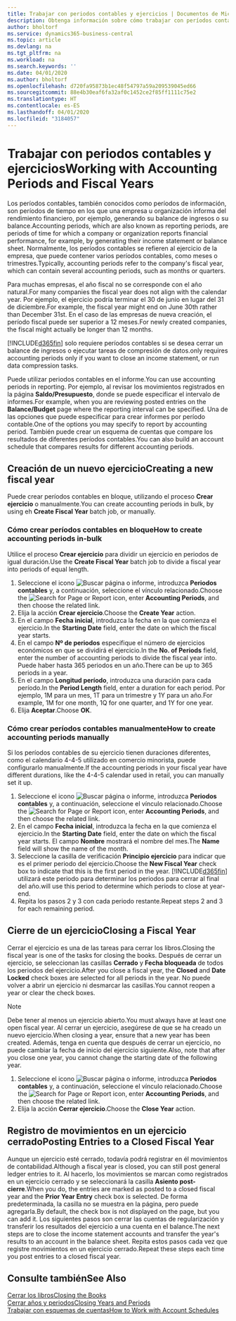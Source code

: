```yaml
---
title: Trabajar con periodos contables y ejercicios | Documentos de Microsoft
description: Obtenga información sobre cómo trabajar con períodos contables para definir cuándo empresa elabora los informes de rendimiento financiero.
author: bholtorf
ms.service: dynamics365-business-central
ms.topic: article
ms.devlang: na
ms.tgt_pltfrm: na
ms.workload: na
ms.search.keywords: ''
ms.date: 04/01/2020
ms.author: bholtorf
ms.openlocfilehash: d720fa95873b1ec48f54797a59a209539045ed66
ms.sourcegitcommit: 88e4b30eaf6fa32af0c1452ce2f85ff1111c75e2
ms.translationtype: HT
ms.contentlocale: es-ES
ms.lasthandoff: 04/01/2020
ms.locfileid: "3184057"
---
```

# <a name="working-with-accounting-periods-and-fiscal-years"></a><span data-ttu-id="1da71-103">Trabajar con periodos contables y ejercicios</span><span class="sxs-lookup"><span data-stu-id="1da71-103">Working with Accounting Periods and Fiscal Years</span></span>
<span data-ttu-id="1da71-104">Los períodos contables, también conocidos como períodos de información, son períodos de tiempo en los que una empresa u organización informa del rendimiento financiero, por ejemplo, generando su balance de ingresos o su balance.</span><span class="sxs-lookup"><span data-stu-id="1da71-104">Accounting periods, which are also known as reporting periods, are periods of time for which a company or organization reports financial performance, for example, by generating their income statement or balance sheet.</span></span> <span data-ttu-id="1da71-105">Normalmente, los períodos contables se refieren al ejercicio de la empresa, que puede contener varios períodos contables, como meses o trimestres.</span><span class="sxs-lookup"><span data-stu-id="1da71-105">Typically, accounting periods refer to the company's fiscal year, which can contain several accounting periods, such as months or quarters.</span></span>

<span data-ttu-id="1da71-106">Para muchas empresas, el año fiscal no se corresponde con el año natural.</span><span class="sxs-lookup"><span data-stu-id="1da71-106">For many companies the fiscal year does not align with the calendar year.</span></span> <span data-ttu-id="1da71-107">Por ejemplo, el ejercicio podría terminar el 30 de junio en lugar del 31 de diciembre.</span><span class="sxs-lookup"><span data-stu-id="1da71-107">For example, the fiscal year might end on June 30th rather than December 31st.</span></span> <span data-ttu-id="1da71-108">En el caso de las empresas de nueva creación, el período fiscal puede ser superior a 12 meses.</span><span class="sxs-lookup"><span data-stu-id="1da71-108">For newly created companies, the fiscal might actually be longer than 12 months.</span></span> 

[!INCLUDE[d365fin](includes/d365fin_md.md)] <span data-ttu-id="1da71-109">solo requiere períodos contables si se desea cerrar un balance de ingresos o ejecutar tareas de compresión de datos.</span><span class="sxs-lookup"><span data-stu-id="1da71-109">only requires accounting periods only if you want to close an income statement, or run data compression tasks.</span></span> 

<span data-ttu-id="1da71-110">Puede utilizar periodos contables en el informe.</span><span class="sxs-lookup"><span data-stu-id="1da71-110">You can use accounting periods in reporting.</span></span> <span data-ttu-id="1da71-111">Por ejemplo, al revisar los movimientos registrados en la página **Saldo/Presupuesto**, donde se puede especificar el intervalo de informes.</span><span class="sxs-lookup"><span data-stu-id="1da71-111">For example, when you are reviewing posted entries on the **Balance/Budget** page where the reporting interval can be specified.</span></span> <span data-ttu-id="1da71-112">Una de las opciones que puede especificar para crear informes por período contable.</span><span class="sxs-lookup"><span data-stu-id="1da71-112">One of the options you may specify to report by accounting period.</span></span> <span data-ttu-id="1da71-113">También puede crear un esquema de cuentas que compare los resultados de diferentes períodos contables.</span><span class="sxs-lookup"><span data-stu-id="1da71-113">You can also build an account schedule that compares results for different accounting periods.</span></span>

## <a name="creating-a-new-fiscal-year"></a><span data-ttu-id="1da71-114">Creación de un nuevo ejercicio</span><span class="sxs-lookup"><span data-stu-id="1da71-114">Creating a new fiscal year</span></span>
<span data-ttu-id="1da71-115">Puede crear períodos contables en bloque, utilizando el proceso **Crear ejercicio** o manualmente.</span><span class="sxs-lookup"><span data-stu-id="1da71-115">You can create accounting periods in bulk, by using eh **Create Fiscal Year** batch job, or manually.</span></span>

### <a name="how-to-create-accounting-periods-in-bulk"></a><span data-ttu-id="1da71-116">Cómo crear períodos contables en bloque</span><span class="sxs-lookup"><span data-stu-id="1da71-116">How to create accounting periods in-bulk</span></span>
<span data-ttu-id="1da71-117">Utilice el proceso **Crear ejercicio** para dividir un ejercicio en periodos de igual duración.</span><span class="sxs-lookup"><span data-stu-id="1da71-117">Use the **Create Fiscal Year** batch job to divide a fiscal year into periods of equal length.</span></span>  

1. <span data-ttu-id="1da71-118">Seleccione el icono ![Buscar página o informe](media/ui-search/search_small.png "Icono Buscar página o informe"), introduzca **Periodos contables** y, a continuación, seleccione el vínculo relacionado.</span><span class="sxs-lookup"><span data-stu-id="1da71-118">Choose the ![Search for Page or Report](media/ui-search/search_small.png "Search for Page or Report icon") icon, enter **Accounting Periods**, and then choose the related link.</span></span>  
2. <span data-ttu-id="1da71-119">Elija la acción **Crear ejercicio**.</span><span class="sxs-lookup"><span data-stu-id="1da71-119">Choose the **Create Year** action.</span></span>  <!--What about the Scheduling option? Should we mention that? There's also the Report Output Type field...-->
3. <span data-ttu-id="1da71-120">En el campo **Fecha inicial**, introduzca la fecha en la que comienza el ejercicio.</span><span class="sxs-lookup"><span data-stu-id="1da71-120">In the **Starting Date** field, enter the date on which the fiscal year starts.</span></span>  
4. <span data-ttu-id="1da71-121">En el campo **Nº de periodos** especifique el número de ejercicios económicos en que se dividirá el ejercicio.</span><span class="sxs-lookup"><span data-stu-id="1da71-121">In the **No. of Periods** field, enter the number of accounting periods to divide the fiscal year into.</span></span> <span data-ttu-id="1da71-122">Puede haber hasta 365 periodos en un año.</span><span class="sxs-lookup"><span data-stu-id="1da71-122">There can be up to 365 periods in a year.</span></span>  
5. <span data-ttu-id="1da71-123">En el campo **Longitud período**, introduzca una duración para cada período.</span><span class="sxs-lookup"><span data-stu-id="1da71-123">In the **Period Length** field, enter a duration for each period.</span></span> <span data-ttu-id="1da71-124">Por ejemplo, 1M para un mes, 1T para un trimestre y 1Y para un año.</span><span class="sxs-lookup"><span data-stu-id="1da71-124">For example, 1M for one month, 1Q for one quarter, and 1Y for one year.</span></span>  
6. <span data-ttu-id="1da71-125">Elija **Aceptar**.</span><span class="sxs-lookup"><span data-stu-id="1da71-125">Choose **OK**.</span></span>  

### <a name="how-to-create-accounting-periods-manually"></a><span data-ttu-id="1da71-126">Cómo crear períodos contables manualmente</span><span class="sxs-lookup"><span data-stu-id="1da71-126">How to create accounting periods manually</span></span>
<span data-ttu-id="1da71-127">Si los períodos contables de su ejercicio tienen duraciones diferentes, como el calendario 4-4-5 utilizado en comercio minorista, puede configurarlo manualmente.</span><span class="sxs-lookup"><span data-stu-id="1da71-127">If the accounting periods in your fiscal year have different durations, like the 4-4-5 calendar used in retail, you can manually set it up.</span></span>  
  
1. <span data-ttu-id="1da71-128">Seleccione el icono ![Buscar página o informe](media/ui-search/search_small.png "Icono Buscar página o informe"), introduzca **Periodos contables** y, a continuación, seleccione el vínculo relacionado.</span><span class="sxs-lookup"><span data-stu-id="1da71-128">Choose the ![Search for Page or Report](media/ui-search/search_small.png "Search for Page or Report icon") icon, enter **Accounting Periods**, and then choose the related link.</span></span>  
2. <span data-ttu-id="1da71-129">En el campo **Fecha inicial**, introduzca la fecha en la que comienza el ejercicio.</span><span class="sxs-lookup"><span data-stu-id="1da71-129">In the **Starting Date** field, enter the date on which the fiscal year starts.</span></span> <span data-ttu-id="1da71-130">El campo **Nombre** mostrará el nombre del mes.</span><span class="sxs-lookup"><span data-stu-id="1da71-130">The **Name** field will show the name of the month.</span></span>  
3. <span data-ttu-id="1da71-131">Seleccione la casilla de verificación **Principio ejercicio** para indicar que es el primer periodo del ejercicio.</span><span class="sxs-lookup"><span data-stu-id="1da71-131">Choose the **New Fiscal Year** check box to indicate that this is the first period in the year.</span></span> [!INCLUDE[d365fin](includes/d365fin_md.md)] <span data-ttu-id="1da71-132">utilizará este periodo para determinar los periodos para cerrar al final del año.</span><span class="sxs-lookup"><span data-stu-id="1da71-132">will use this period to determine which periods to close at year-end.</span></span>
4. <span data-ttu-id="1da71-133">Repita los pasos 2 y 3 con cada periodo restante.</span><span class="sxs-lookup"><span data-stu-id="1da71-133">Repeat steps 2 and 3 for each remaining period.</span></span>  

## <a name="closing-a-fiscal-year"></a><span data-ttu-id="1da71-134">Cierre de un ejercicio</span><span class="sxs-lookup"><span data-stu-id="1da71-134">Closing a Fiscal Year</span></span>
<span data-ttu-id="1da71-135">Cerrar el ejercicio es una de las tareas para cerrar los libros.</span><span class="sxs-lookup"><span data-stu-id="1da71-135">Closing the fiscal year is one of the tasks for closing the books.</span></span> <span data-ttu-id="1da71-136">Después de cerrar un ejercicio, se seleccionan las casillas **Cerrado** y **Fecha bloqueada** de todos los periodos del ejercicio.</span><span class="sxs-lookup"><span data-stu-id="1da71-136">After you close a fiscal year, the **Closed** and **Date Locked** check boxes are selected for all periods in the year.</span></span> <span data-ttu-id="1da71-137">No puede volver a abrir un ejercicio ni desmarcar las casillas.</span><span class="sxs-lookup"><span data-stu-id="1da71-137">You cannot reopen a year or clear the check boxes.</span></span>

> [!NOTE]  
>  <span data-ttu-id="1da71-138">Debe tener al menos un ejercicio abierto.</span><span class="sxs-lookup"><span data-stu-id="1da71-138">You must always have at least one open fiscal year.</span></span> <span data-ttu-id="1da71-139">Al cerrar un ejercicio, asegúrese de que se ha creado un nuevo ejercicio.</span><span class="sxs-lookup"><span data-stu-id="1da71-139">When closing a year, ensure that a new year has been created.</span></span> <span data-ttu-id="1da71-140">Además, tenga en cuenta que después de cerrar un ejercicio, no puede cambiar la fecha de inicio del ejercicio siguiente.</span><span class="sxs-lookup"><span data-stu-id="1da71-140">Also, note that after you close one year, you cannot change the starting date of the following year.</span></span>

1. <span data-ttu-id="1da71-141">Seleccione el icono ![Buscar página o informe](media/ui-search/search_small.png "Icono Buscar página o informe"), introduzca **Periodos contables** y, a continuación, seleccione el vínculo relacionado.</span><span class="sxs-lookup"><span data-stu-id="1da71-141">Choose the ![Search for Page or Report](media/ui-search/search_small.png "Search for Page or Report icon") icon, enter **Accounting Periods**, and then choose the related link.</span></span>  
2. <span data-ttu-id="1da71-142">Elija la acción **Cerrar ejercicio**.</span><span class="sxs-lookup"><span data-stu-id="1da71-142">Choose the **Close Year** action.</span></span>  

## <a name="posting-entries-to-a-closed-fiscal-year"></a><span data-ttu-id="1da71-143">Registro de movimientos en un ejercicio cerrado</span><span class="sxs-lookup"><span data-stu-id="1da71-143">Posting Entries to a Closed Fiscal Year</span></span>
<span data-ttu-id="1da71-144">Aunque un ejercicio esté cerrado, todavía podrá registrar en él movimientos de contabilidad.</span><span class="sxs-lookup"><span data-stu-id="1da71-144">Although a fiscal year is closed, you can still post general ledger entries to it.</span></span> <span data-ttu-id="1da71-145">Al hacerlo, los movimientos se marcan como registrados en un ejercicio cerrado y se seleccionará la casilla **Asiento post-cierre**.</span><span class="sxs-lookup"><span data-stu-id="1da71-145">When you do, the entries are marked as posted to a closed fiscal year and the **Prior Year Entry** check box is selected.</span></span> <span data-ttu-id="1da71-146">De forma predeterminada, la casilla no se muestra en la página, pero puede agregarla.</span><span class="sxs-lookup"><span data-stu-id="1da71-146">By default, the check box is not displayed on the page, but you can add it.</span></span> <span data-ttu-id="1da71-147">Los siguientes pasos son cerrar las cuentas de regularización y transferir los resultados del ejercicio a una cuenta en el balance.</span><span class="sxs-lookup"><span data-stu-id="1da71-147">The next steps are to close the income statement accounts and transfer the year's results to an account in the balance sheet.</span></span> <span data-ttu-id="1da71-148">Repita estos pasos cada vez que registre movimientos en un ejercicio cerrado.</span><span class="sxs-lookup"><span data-stu-id="1da71-148">Repeat these steps each time you post entries to a closed fiscal year.</span></span>

## <a name="see-also"></a><span data-ttu-id="1da71-149">Consulte también</span><span class="sxs-lookup"><span data-stu-id="1da71-149">See Also</span></span>
[<span data-ttu-id="1da71-150">Cerrar los libros</span><span class="sxs-lookup"><span data-stu-id="1da71-150">Closing the Books</span></span>](year-close-books.md)  
[<span data-ttu-id="1da71-151">Cerrar años y periodos</span><span class="sxs-lookup"><span data-stu-id="1da71-151">Closing Years and Periods</span></span>](year-close-years-periods.md)  
[<span data-ttu-id="1da71-152">Trabajar con esquemas de cuentas</span><span class="sxs-lookup"><span data-stu-id="1da71-152">How to Work with Account Schedules</span></span>](bi-how-work-account-schedule.md)  
  





